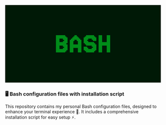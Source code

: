 <img src="./images/bash.png" alt="Green background with text bash" />

### 🖥️ Bash configuration files with installation script

This repository contains my personal Bash configuration files, designed to enhance your terminal experience 🚀. It includes a comprehensive installation script for easy setup ⚡.
